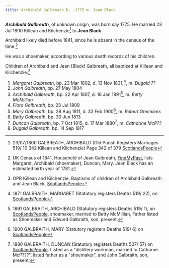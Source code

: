 ```yaml
---
title: Archibald Galbreath b. ~1775 m. Jean Black
---
```

***Archibald Galbreath***, of unknown origin, was born say 1775.  He married 23 Jul 1800 Killean and Kilchenzie[^marriage] to 
**Jean Black**.

Archibald likely died before 1841, since he is absent in the census of the time.[^census1841]

He was a shoemaker, according to various death records of his children.

Children of Archibald and Jean (Black) Galbreath, all baptized at Killean and Kilchenzie:[^children]

1. *Margaret Galbreath*, bp. 23 Mar 1802, d. 13 Nov 1831,[^margaret-death], m. *Dugald ??*
2. *John Galbreath*, bp. 27 May 1804
3. *Archibald Galbreath*, bp. 22 Apr 1807, d. 16 Jan 1891[^archibald-death], m. *Betty McMillian*
4. *Flora Galbreath*, bp. 23 Jul 1809
5. *Mary Galbreath*, bp. 28 Aug 1811, d. 32 Feb 1900[^mary-death], m. *Robert Greenlees*
6. *Betty Galbreath*, bp. 30 Jun 1813
7. *Duncan Galbreath*, bp. 7 Oct 1815, d. 17 Mar 1880[^duncan-death], m. *Catharine McP??*
8. *Dugald Galbreath*, bp. 14 Sep 1817

[^children]: OPR Killean and Kilchenzie, Baptisms of children of Archibald Galbreath and Jean Black, [ScotlandsPeople](https://www.scotlandspeople.gov.uk/record-results?search_type=people&event=%28B%20OR%20C%20OR%20S%29&record_type%5B0%5D=opr_births&church_type=Old%20Parish%20Registers&dl_cat=church&dl_rec=church-births-baptisms&surname=galbreath&surname_so=fuzzy&forename_so=starts&from_year=1802&to_year=1818&parent_names_so=exact&parent_name_two=jean%20black&parent_name_two_so=fuzzy&county=ARGYLL&record=Church%20of%20Scotland%20%28old%20parish%20registers%29%20Roman%20Catholic%20Church%20Other%20churches&sort=asc&order=Date&field=year)

[^marriage]: 23/07/1800 GALBREATH, ARCHIBALD (Old Parish Registers Marriages 519/ 10 342 Killean and Kilchenzie) Page 342 of 379 [ScotlandsPeople](https://www.scotlandspeople.gov.uk/view-image/nrs_opr_records/9530933?image=342&return_row=1)

[^census1841]: UK Census of 1841, Household of Jean Galbreath, [FindMyPast](https://www.findmypast.com/transcript?id=GBC/1841/0016627241), lists Margaret, Archibald (shoemaker), Duncan, Mary.  Jean Black has an estimated birth year of 1781.

[^margaret-death]: 1871 GALBRAITH, MARGARET (Statutory registers Deaths 519/ 22), on [ScotlandsPeople](https://www.scotlandspeople.gov.uk/view-image/nrs_stat_deaths/1357861)

[^archibald-death]: 1891 GALBRAITH, ARCHIBALD (Statutory registers Deaths 519/ 1), on [ScotlandsPeople](https://www.scotlandspeople.gov.uk/view-image/nrs_stat_deaths/4345480), shoemaker, married to Betty McMillian, Father listed as Shoemaker and Edward Galbraith, son, present.

[^mary-death]: 1900 GALBRAITH, MARY (Statutory registers Deaths 519/ 6) on [ScotlandsPeople](https://www.scotlandspeople.gov.uk/view-image/nrs_stat_deaths/5271655)

[^duncan-death]: 1880 GALBRAITH, DUNCAN (Statutory registers Deaths 507/ 57) on [ScotlandsPeople](https://www.scotlandspeople.gov.uk/view-image/nrs_stat_deaths/2239855). Listed as a "distillery workman, married to Catharne McP???", listed father as a "shoemaker", and John Galbraith, son, present.
